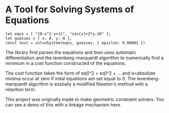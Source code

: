 # A Tool for Solving Systems of Equations

```
let eqns = [ "10-x^2-y+11", "sin(x)+2*y-20" ];
let guesses = { x: 0, y: 0 };
const test = solveSystem(eqns, guesses, { epsilon: 0.00001 })
```

The library first parses the equations and then uses automatic differentiation and the levenberg-marquardt algorithm 
to numerically find a minimum in a cost function constructed of the equations.

The cost function takes the form of eq0^2 + eq1^2 + ... and o=absolute minima occur at zero if inital
equations are set equal to 0. The levenberg-marquardt algorithm is esstially a modified Newton's method
with a relaxtion term.

This project was originally made to make geometric constraint solvers. You can see a demo of this with a linkage mechanism 
here.
